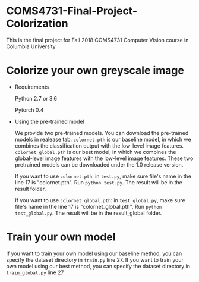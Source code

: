 # COMS4731-Final-Project-Colorization
This is the final project for Fall 2018 COMS4731 Computer Vision course in Columbia University
# Colorize your own greyscale image
* Requirements

  Python 2.7 or 3.6
  
  Pytorch 0.4

* Using the pre-trained model

  We provide two pre-trained models. You can download the pre-trained models in realease tab. `colornet.pth` is our baseline model, in which we combines the classification output with the low-level image features. `colornet_global.pth` is our best model, in which we combines the global-level image features with the low-level image features. These two pretrained models can be downloaded under the 1.0 release version.
  
  If you want to use `colornet.pth`: in `test.py`, make sure file's name in the line 17 is "colornet.pth". Run `python test.py`. The result will be in the result folder.
  
  If you want to use `colornet_global.pth`: in `test_global.py`, make sure file's name in the line 17 is "colornet_global.pth". Run `python test_global.py`. The result will be in the result_global folder.
  
# Train your own model
If you want to train your own model using our baseline method, you can specify the dataset directory in `train.py` line 27. If you want to train your own model using our best method, you can specify the dataset directory in `train_global.py` line 27. 
